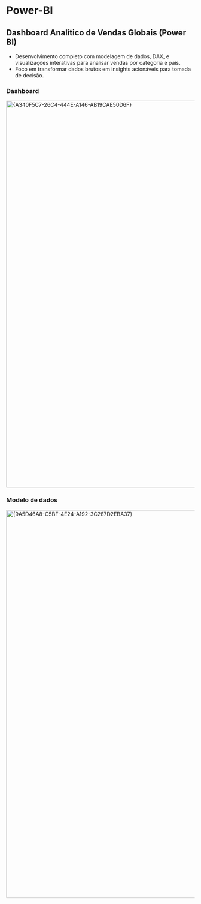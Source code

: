 # Power-BI

<h2>Dashboard Analítico de Vendas Globais (Power BI)</h2> 

<ul>
  <li>Desenvolvimento completo com modelagem de dados, DAX, e visualizações interativas para analisar vendas por categoria e país.</li>
  <li>Foco em transformar dados brutos em insights acionáveis para tomada de decisão.</li>
</ul>
<h3>Dashboard</h3>
<img width="1920" height="1031" alt="{A340F5C7-26C4-444E-A146-AB19CAE50D6F}" src="https://github.com/user-attachments/assets/c952f1de-4227-402a-beac-db87a42117de" />
<h3>Modelo de dados</h3>
<img width="1918" height="1034" alt="{9A5D46A8-C5BF-4E24-A192-3C287D2EBA37}" src="https://github.com/user-attachments/assets/d40d53f9-25b7-4b3a-b42f-3a4ecfe6bf21" />
